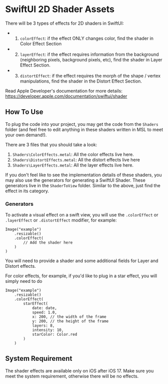 # SwiftUI 2D Shader Assets 

There will be 3 types of effects for 2D shaders in SwiftUI:
- 1. `colorEffect`: if the effect ONLY changes color, find the shader in Color Effect Section
- 2. `layerEffect`: if the effect requires information from the background (neighboring pixels, background pixels, etc), find the shader in Layer Effect Section.
- 3. `distortEffect`: if the effect requires the morph of the shape / vertex manipulations, find the shader in the Distort Effect Section.

Read Apple Developer's documentation for more details: https://developer.apple.com/documentation/swiftui/shader


## How To Use
To plug the code into your project, you may get the code from the `Shaders` folder (and feel free to edit anything in these shaders written in MSL to meet your own demand!).

There are 3 files that you should take a look:
1. `Shaders\ColorEffects.metal`: All the color effects live here.
2. `Shaders\DistortEffects.metal`: All the distort effects live here
3. `Shaders\LayerEffects.metal`: All the layer effects live here.

If you don't feel like to see the implementation details of these shaders, you may also use the generators for generating a SwiftUI Shader. These generators live in the `ShaderToView` folder. Similar to the above, just find the effect in its category.

### Generators
To activate a visual effect on a swift view, you will use the `.colorEffect` or `.layerEffect` or `.distortEffect` modifier, for example:
```
Image("example")
    .resizable()
    .colorEffect(
        // Add the shader here
    )
)
```
You will need to provide a shader and some additional fields for Layer and Distort effects. 

For color effects, for example, if you'd like to plug in a 
star effect, you will simply need to do
```
Image("example")
    .resizable()
    .colorEffect(
        starEffect(
            date: date,
            speed: 1.0, 
            x: 200, // the width of the frame
            y: 200, // the height of the frame
            layers: 8,
            intensity: 10,
            starColor: Color.red
        )
    )
```


## System Requirement
The shader effects are available only on iOS after iOS 17. Make sure you meet the system requirement, otherwise there will be no effects.
